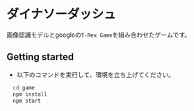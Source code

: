 # ダイナソーダッシュ
画像認識モデルとgoogleの`T-Rex Game`を組み合わせたゲームです。

## Getting started
* 以下のコマンドを実行して、環境を立ち上げてください。

```sh
  cd game
  npm install
  npm start
```

